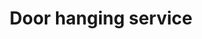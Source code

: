 ---
title: "Door hanging service"
alt: "Installing and fitting doors to ensure proper alignment and functionality"
description: "Installing and fitting doors to ensure proper alignment and functionality"
category: "carpenter"
subcategory: "door-hanging"
image: "/tradespeople/carpenter/door-hanging.png"
ogImage: "/tradespeople/carpenter/door-hanging.png"
colour: "blue"
pathtxt: "Door hanging"
published: true
---